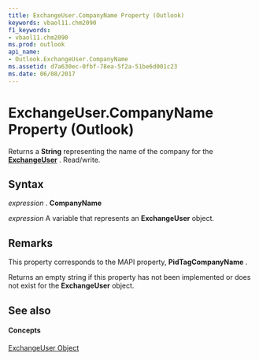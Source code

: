 ```yaml
---
title: ExchangeUser.CompanyName Property (Outlook)
keywords: vbaol11.chm2090
f1_keywords:
- vbaol11.chm2090
ms.prod: outlook
api_name:
- Outlook.ExchangeUser.CompanyName
ms.assetid: d7a630ec-0fbf-78ea-5f2a-51be6d001c23
ms.date: 06/08/2017
---
```



# ExchangeUser.CompanyName Property (Outlook)

Returns a  **String** representing the name of the company for the **[ExchangeUser](exchangeuser-object-outlook.md)** . Read/write.


## Syntax

 _expression_ . **CompanyName**

 _expression_ A variable that represents an **ExchangeUser** object.


## Remarks

This property corresponds to the MAPI property,  **PidTagCompanyName** .

 Returns an empty string if this property has not been implemented or does not exist for the **ExchangeUser** object.


## See also


#### Concepts


[ExchangeUser Object](exchangeuser-object-outlook.md)

